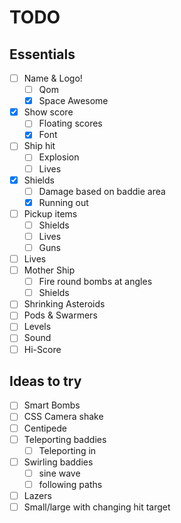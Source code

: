 # TODO

## Essentials

- [ ] Name & Logo!
	- [ ] Qom
	- [x] Space Awesome
- [x] Show score
	- [ ] Floating scores
	- [x] Font
- [ ] Ship hit
	- [ ] Explosion
	- [ ] Lives
- [x] Shields
	- [ ] Damage based on baddie area
	- [x] Running out
- [ ] Pickup items
	- [ ] Shields
	- [ ] Lives
	- [ ] Guns
- [ ] Lives
- [ ] Mother Ship
	- [ ] Fire round bombs at angles
	- [ ] Shields
- [ ] Shrinking Asteroids
- [ ] Pods & Swarmers
- [ ] Levels
- [ ] Sound
- [ ] Hi-Score

## Ideas to try

- [ ] Smart Bombs
- [ ] CSS Camera shake
- [ ] Centipede
- [ ] Teleporting baddies
	- [ ] Teleporting in
- [ ] Swirling baddies 
	- [ ] sine wave
	- [ ] following paths
- [ ] Lazers
- [ ] Small/large with changing hit target